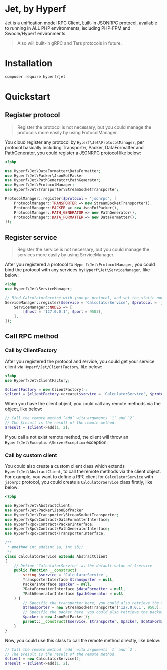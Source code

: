 # Jet, by Hyperf

Jet is a unification model RPC Client, built-in JSONRPC protocol, available to running in ALL PHP environments, including PHP-FPM and Swoole/Hyperf environments. 

> Also will built-in gRPC and Tars protocols in future.

# Installation

```bash
composer require hyperf/jet
```

# Quickstart

## Register protocol

> Register the protocol is not necessary, but you could manage the protocols more easily by using ProtocolManager.

You cloud register any protocol by `Hyperf\Jet\ProtocolManager`, per protocol basically including Transporter, Packer, DataFormatter and PathGenerator, you could register a JSONRPC protocol like below: 

```php
<?php

use Hyperf\Jet\DataFormatter\DataFormatter;
use Hyperf\Jet\Packer\JsonEofPacker;
use Hyperf\Jet\PathGenerator\PathGenerator;
use Hyperf\Jet\ProtocolManager;
use Hyperf\Jet\Transporter\StreamSocketTransporter;

ProtocolManager::register($protocol = 'jsonrpc', [
    ProtocolManager::TRANSPORTER => new StreamSocketTransporter(),
    ProtocolManager::PACKER => new JsonEofPacker(),
    ProtocolManager::PATH_GENERATOR => new PathGenerator(),
    ProtocolManager::DATA_FORMATTER => new DataFormatter(),
]);
```

## Register service

> Register the service is not necessary, but you could manage the services more easily by using ServiceManager.

After you registered a protocol to `Hyperf\Jet\ProtocolManager`, you could bind the protocol with any services by `Hyperf\Jet\ServiceManager`, like below:

```php
<?php
use Hyperf\Jet\ServiceManager;

// Bind CalculatorService with jsonrpc protocol, and set the static nodes info.
ServiceManager::register($service = 'CalculatorService', $protocol = 'jsonrpc', [
    ServiceManager::NODES => [
        [$host = '127.0.0.1', $port = 9503],
    ],
]);
```

## Call RPC method

### Call by ClientFactory

After you registered the protocol and service, you could get your service client via `Hyperf/Jet/ClientFactory`, like below:

```php
<?php
use Hyperf\Jet\ClientFactory;

$clientFactory = new ClientFactory();
$client = $clientFactory->create($service = 'CalculatorService', $protocol = 'jsonrpc');
```

When you have the client object, you could call any remote methods via the object, like below: 

```php
// Call the remote method `add` with arguments `1` and `2`.
// The $result is the result of the remote method.
$result = $client->add(1, 2);
```

If you call a not exist remote method, the client will throw an `Hyperf\Jet\Exception\ServerException` exception.

### Call by custom client

You could also create a custom client class which extends `Hyperf\Jet\AbstractClient`, to call the remote methods via the client object.   
For example, you want to define a RPC client for `CalculatorService` with `jsonrpc` protocol, you could create a `CalculatorService` class firstly, like below:

```php
<?php

use Hyperf\Jet\AbstractClient;
use Hyperf\Jet\Packer\JsonEofPacker;
use Hyperf\Jet\Transporter\StreamSocketTransporter;
use Hyperf\Rpc\Contract\DataFormatterInterface;
use Hyperf\Rpc\Contract\PackerInterface;
use Hyperf\Rpc\Contract\PathGeneratorInterface;
use Hyperf\Rpc\Contract\TransporterInterface;

/**
 * @method int add(int $a, int $b);
 */
class CalculatorService extends AbstractClient
{
    // Define `CalculatorService` as the default value of $service.
    public function __construct(
        string $service = 'CalculatorService',
        TransporterInterface $transporter = null,
        PackerInterface $packer = null,
        ?DataFormatterInterface $dataFormatter = null,
        ?PathGeneratorInterface $pathGenerator = null
    ) {
        // Specific the transporter here, you could also retrieve the transporter from ProtocolManager or passing by constructor.
        $transporter = new StreamSocketTransporter('127.0.0.1', 9503);
        // Specific the packer here, you could also retrieve the packer from ProtocolManager or passing by constructor.
        $packer = new JsonEofPacker();
        parent::__construct($service, $transporter, $packer, $dataFormatter, $pathGenerator);
    }
}
```

Now, you could use this class to call the remote method directly, like below:

```php
// Call the remote method `add` with arguments `1` and `2`.
// The $result is the result of the remote method.
$client = new CalculatorService();
$result = $client->add(1, 2);
```